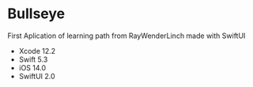 # Bullseye
First Aplication of learning path from RayWenderLinch made with SwiftUI
 - Xcode 12.2
 - Swift 5.3
 - iOS 14.0
 - SwiftUI 2.0
